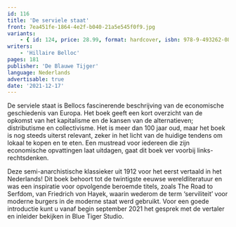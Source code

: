 ```yaml
---
id: 116
title: 'De serviele staat'
front: 7ea451fe-1864-4e2f-b040-21a5e545f0f9.jpg
variants:
    - { id: 124, price: 28.99, format: hardcover, isbn: 978-9-493262-08-9 }
writers:
    - 'Hillaire Belloc'
pages: 181
publisher: 'De Blauwe Tijger'
language: Nederlands
advertisable: true
date: '2021-12-17'
---
```


De serviele staat is Bellocs fascinerende beschrijving van de economische geschiedenis van Europa. Het boek geeft een kort overzicht van de opkomst van het kapitalisme en de kansen van de alternatieven; distributisme en collectivisme. Het is meer dan 100 jaar oud, maar het boek is nog steeds uiterst relevant, zeker in het licht van de huidige tendens om lokaal te kopen en te eten. Een mustread voor iedereen die zijn economische opvattingen laat uitdagen, gaat dit boek ver voorbij links-rechtsdenken.

Deze semi-anarchistische klassieker uit 1912 voor het eerst vertaald in het Nederlands! Dit boek behoort tot de twintigste eeuwse wereldliteratuur en was een inspiratie voor opvolgende beroemde titels, zoals The Road to Serfdom, van Friedrich von Hayek, waarin wederom de term ‘serviliteit’ voor moderne burgers in de moderne staat werd gebruikt. Voor een goede introductie kunt u vanaf begin september 2021 het gesprek met de vertaler en inleider bekijken in Blue Tiger Studio.
